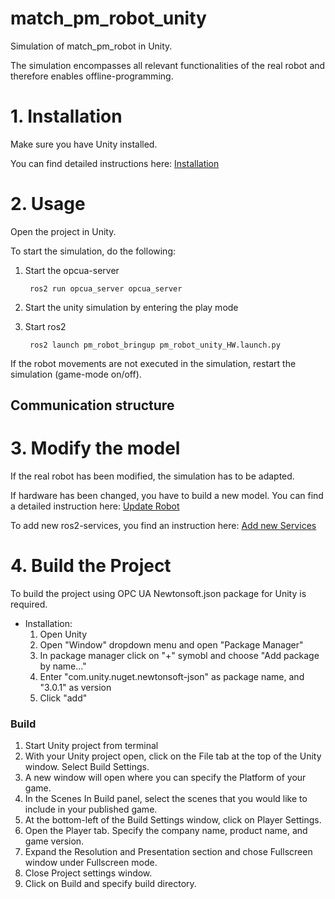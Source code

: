# match_pm_robot_unity
Simulation of match_pm_robot in Unity. 

The simulation encompasses all relevant functionalities of the real robot and therefore enables offline-programming.


# 1. Installation 
Make sure you have Unity installed.

You can find detailed instructions here: [Installation](Docs/INSTALLATION.md)


# 2. Usage
Open the project in Unity. 

To start the simulation, do the following:

1. Start the opcua-server

		ros2 run opcua_server opcua_server


2. Start the unity simulation by entering the play mode

3. Start ros2

		ros2 launch pm_robot_bringup pm_robot_unity_HW.launch.py 

If the robot movements are not executed in the simulation, restart the simulation (game-mode on/off).

## Communication structure
 

# 3. Modify the model
If the real robot has been modified, the simulation has to be adapted.

If hardware has been changed, you have to build a new model. You can find a detailed instruction here: [Update Robot](Docs/UPDATEROBOT.md)

To add new ros2-services, you find an instruction here: [Add new Services](Docs/AddNewServices.md)

# 4. Build the Project
To build the project using OPC UA Newtonsoft.json package for Unity is required.
- Installation:
	1. Open Unity
	2. Open "Window" dropdown menu and open "Package Manager"
	3. In package manager click on "+" symobl and choose "Add package by name..."
	3. Enter "com.unity.nuget.newtonsoft-json" as package name, and "3.0.1" as version
	4. Click "add"


### Build
1. Start Unity project from terminal
2. With your Unity project open, click on the File tab at the top of the Unity window. Select Build Settings. 
3. A new window will open where you can specify the Platform of your game. 
4. In the Scenes In Build panel, select the scenes that you would like to include in your published game. 
5. At the bottom-left of the Build Settings window, click on Player Settings. 
6. Open the Player tab. Specify the company name, product name, and game version. 
7. Expand the Resolution and Presentation section and chose Fullscreen window under Fullscreen mode.
8. Close Project settings window.
9. Click on Build and specify build directory.


